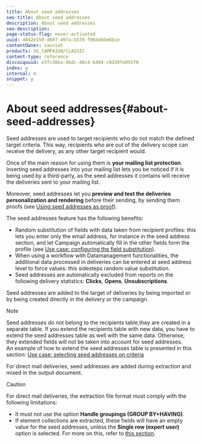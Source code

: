 ```yaml
---
title: About seed addresses
seo-title: About seed addresses
description: About seed addresses
seo-description: 
page-status-flag: never-activated
uuid: 4842e150-d607-497a-b570-f96debbe6bce
contentOwner: sauviat
products: SG_CAMPAIGN/CLASSIC
content-type: reference
discoiquuid: e5fc38ea-d6dc-46c4-b404-c9d30fe055f0
index: y
internal: n
snippet: y
---
```


# About seed addresses{#about-seed-addresses}

Seed addresses are used to target recipients who do not match the defined target criteria. This way, recipients who are out of the delivery scope can receive the delivery, as any other target recipient would.

Once of the main reason for using them is **your mailing list protection**. Inserting seed addresses into your mailing list lets you be noticed if it is being used by a third-party, as the seed addresses it contains will receive the deliveries sent to your mailing list.

Moreover, seed addresses let you **preview and test the deliveries personalization and rendering** before their sending, by sending them proofs (see [Using seed addresses as proof](../../delivery/using/about-seed-addresses.md#using-seed-addresses-as-proof)).

The seed addresses feature has the following benefits:

* Random substitution of fields with data taken from recipient profiles: this lets you enter only the email address, for instance in the seed address section, and let Campaign automatically fill in the other fields form the profile (see [Use case: configuring the field substitution](../../delivery/using/use-case--configuring-the-field-substitution.md)).
* When using a workflow with Datamanagement functionalities, the additional data processed in deliveries can be entered at seed address level to force values: this sidesteps random value substitution.
* Seed addresses are automatically excluded from reports on the following delivery statistics: **Clicks**, **Opens**, **Unsubscriptions**.

Seed addresses are added to the target of deliveries by being imported or by being created directly in the delivery or the campaign.

>[!NOTE]
>
>Seed addresses do not belong to the recipients table,they are created in a separate table. If you extend the recipients table with new data, you have to extend the seed addresses table as well with the same data. Otherwise, they extended fields will not be taken into account for seed addresses.   
>An example of how to extend the seed addresses table is presented in this section: [Use case: selecting seed addresses on criteria](../../delivery/using/use-case--selecting-seed-addresses-on-criteria.md)

For direct mail deliveries, seed addresses are added during extraction and mixed in the output document.

>[!CAUTION]
>
>For direct mail deliveries, the extraction file format must comply with the following limitations:  
>
>* It must not use the option **Handle groupings (GROUP BY+HAVING)**.
>* If element collections are extracted, these fields will have an empty value for the seed addresses, unless the **Single row (expert user)** option is selected. For more on this, refer to [this section](/platform/using/exporting-data.md#step-7---data-formatting).
>


